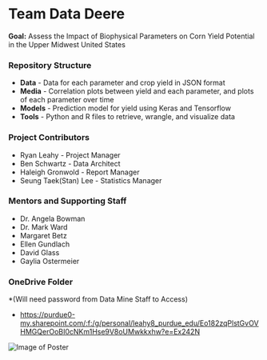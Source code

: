 # Team Data Deere

**Goal:** Assess the Impact of Biophysical Parameters on Corn Yield Potential in the Upper Midwest United States

### Repository Structure

* **Data** - Data for each parameter and crop yield in JSON format
* **Media** - Correlation plots between yield and each parameter, and plots of each parameter over time
* **Models** - Prediction model for yield using Keras and Tensorflow
* **Tools** - Python and R files to retrieve, wrangle, and visualize data

### Project Contributors
* Ryan Leahy - Project Manager
* Ben Schwartz - Data Architect
* Haleigh Gronwold - Report Manager
* Seung Taek(Stan) Lee - Statistics Manager

### Mentors and Supporting Staff
* Dr. Angela Bowman
* Dr. Mark Ward
* Margaret Betz
* Ellen Gundlach
* David Glass
* Gaylia Ostermeier

### OneDrive Folder 
*(Will need password from Data Mine Staff to Access)
* https://purdue0-my.sharepoint.com/:f:/g/personal/leahy8_purdue_edu/Eo182zqPlstGvOVHMGQerOoBI0cNKm1Hse9V8oUMwkkxhw?e=Ex242N

![Image of Poster](https://github.com/leahy8/John-Deere-Project/blob/master/Media/John_Deere_Poster.png)
